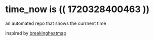 # time_now is (( 1720328400463 ))

an automated repo that shows the currnent time

inspired by [breakingheatmap](https://github.com/breakingheatmap/breakingheatmap)